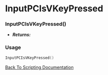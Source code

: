 # InputPCIsVKeyPressed

### InputPCIsVKeyPressed()
- ***Returns:*** 

### Usage

```Lua
InputPCIsVKeyPressed()
```


[Back To Scripting Documentation](../README.md)
